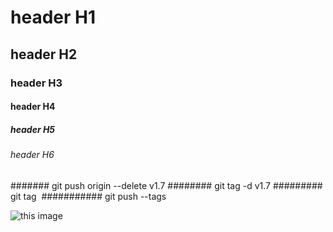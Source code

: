 # header H1
## header H2
### header H3
#### header H4
##### header H5
###### header H6
####### git push origin --delete v1.7
######## git tag -d v1.7
######### git tag ​
########### git push --tags


![this image](https://images.unsplash.com/photo-1644691075420-10e570de79a0?ixlib=rb-1.2.1&ixid=MnwxMjA3fDB8MHxwaG90by1wYWdlfHx8fGVufDB8fHx8&auto=format&fit=crop&w=764&q=80)

